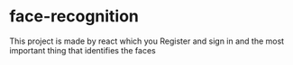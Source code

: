 # face-recognition
This project is made by react which you Register and sign in and the most important thing that identifies the faces
